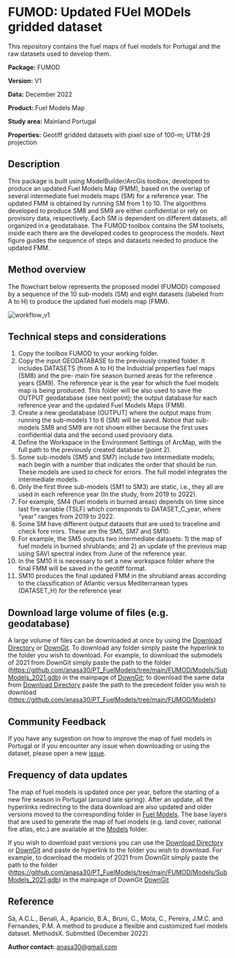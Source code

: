 # FUMOD: Updated FUel MODels gridded dataset

This repository contains the fuel maps of fuel models for Portugal and the raw datasets used to develop them. 

**Package:** FUMOD

**Version:** V1

**Data:** December 2022

**Product:** Fuel Models Map

**Study area:** Mainland Portugal

**Properties:** Geotiff gridded datasets with pixel size of 100-m; UTM-29 projection

## Description
This package is built using ModelBuilder/ArcGis toolbox, developed to produce an updated Fuel Models Map (FMM), based on the overlap of several intermediate fuel models maps (SM) for a reference year. The updated FMM is obtained by running SM from 1 to 10. The algorithms developed to produce SM8 and SM9 are either confidential or rely on provisory data, respectively. Each SM is dependent on different datasets, all organized in a geodatabase. The FUMOD toolbox contains the SM toolsets, inside each there are the developed codes to geoprocess the models. Next figure guides the sequence of steps and datasets needed to produce the updated FMM. 


## Method overview

The flowchart below represents the proposed model (FUMOD) composed by a sequence of the 10 sub-models (SM) and eight datasets (labeled from A to H) to produce the updated fuel models map (FMM).

![workflow_v1](https://user-images.githubusercontent.com/117373204/210095096-28f13635-88f8-47c6-94e6-a526cf376ab4.png)

## Technical steps and considerations
1. Copy the toolbox FUMOD to your working folder.
2. Copy the input GEODATABASE to the previously created folder. It includes DATASETS (from A to H) the Industrial properties fuel maps (SM8) and the pre- main fire season burned areas for the reference years (SM9). The reference year is the year for which the fuel models map is being produced. This folder will be also used to save the OUTPUT geodatabase (see next point); the output database for each reference year and the updated Fuel Models Maps (FMM).
3. Create a new geodatabase (OUTPUT) where the output maps from running the sub-models 1 to 6 (SM) will be saved. Notice that sub-models SM8 and SM9 are not shown either because the first uses confidential data and the second used provisory data.
4. Define the Workspace in the Environment Settings of ArcMap, with the full path to the previously created database (point 2).
5. Some sub-models (SM5 and SM7) include two intermediate models; each begin with a number that indicates the order that should be run. These models are used to check for errors. The full model integrates the intermediate models.
6. Only the first three sub-models (SM1 to SM3) are static, i.e., they all are used in each reference year (In the study, from 2019 to 2022).
7. For example, SM4 (fuel models in burned areas) depends on time since last fire variable (TSLF) which corresponds to DATASET_C_year, where “year” ranges from 2019 to 2022.
8. Some SM have different output datasets that are used to traceline and check fore rrors. These are the SM5, SM7 and SM10.
9. For example, the SM5 outputs two intermediate datasets: 1) the map of fuel models in burned shrublands; and 2) an update of the previous map using SAVI spectral index from June of the reference year.
10. In the SM10 it is necessary to set a new workspace folder where the final FMM will be saved in the geotiff format.
11. SM10 produces the final updated FMM in the shrubland areas according to the classification of Atlantic versus Mediterranean types (DATASET_H) for the reference year


## Download large volume of files (e.g. geodatabase)
A large volume of files can be downloaded at once by using the [Download Directory](https://download-directory.github.io/) or [DownGit](https://downgit.github.io/). To download any folder simply paste the hyperlink to the folder you wish to download. For example, to download the submodels of 2021 from DownGit simply paste the path to the folder (https://github.com/anasa30/PT_FuelModels/tree/main/FUMOD/Models/SubModels_2021.gdb) in the mainpage of [DownGit](https://downgit.github.io/); to download the same data from [Download Directory](https://download-directory.github.io/) paste the path to the precedent folder you wish to download (https://github.com/anasa30/PT_FuelModels/tree/main/FUMOD/Models)


## Community Feedback
If you have any sugestion on how to improve the map of fuel models in Portugal or if you encounter any issue when downloading or using the dataset, please open a new [issue](https://github.com/anasa30/PT_FuelModels/issues).


## Frequency of data updates
The map of fuel models is updated once per year, before the starting of a new fire season in Portugal (around late spring). After an update, all the hyperlinks redirecting to the data download are also updated and older versions moved to the corresponding folder in [Fuel Models](https://github.com/anasa30/PT_FuelModels/tree/main/Fuel%20Models). The base layers that are used to generate the map of fuel models (e.g. land cover, national fire atlas, etc.) are available at the [Models](https://github.com/anasa30/PT_FuelModels/tree/main/FUMOD/Models) folder.

If you wish to download past versions you can use the [Download Directory](https://download-directory.github.io/) or [DownGit](https://downgit.github.io/) and paste de hyperlink to the folder you wish to download. For example, to download the models of 2021 from DownGit simply paste the path to the folder (https://github.com/anasa30/PT_FuelModels/tree/main/FUMOD/Models/SubModels_2021.gdb) in the mainpage of DownGit [DownGit](https://downgit.github.io/)

## Reference
Sá, A.C.L., Benali, A., Aparicio, B.A., Bruni, C., Mota, C., Pereira, J.M.C. and Fernandes, P.M. A method to produce a flexible and customized fuel models dataset. MethodsX. Submitted (December 2022)


**Author contact:** anasa30@gmail.com
